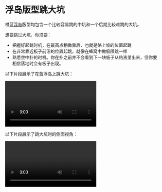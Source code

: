 # 浮岛版型跳大坑

橙蓝[浮岛](../rolls/isolated-duo.md)版型均包含一个比较容易跳的中坑和一个后期比较难跳的大坑。

想要跳过大坑，你须要：

* 把握好起跳时机，在最高点稍微靠后、也就是略上坡的位置起跳
* 在非常靠近板子前沿的位置起跳，就像在蜂窝中做极限跳一样
* 熟悉空中扑的时机。你在扑之前并不会看到下一块板子从粘液里出来，但你要相信落地时会有板子出现。

以下片段展示了在蓝浮岛上跳大坑：

<video controls>
  <source src="/images/advanced/isolated-duo-god-jumps/isolated-duo-god-jump-forward.mp4" type="video/mp4">
</video>

以下片段展示了跳大坑时的侧面视角：

<video controls>
  <source src="/images/advanced/isolated-duo-god-jumps/isolated-duo-god-jump-side.mp4" type="video/mp4">
</video>
